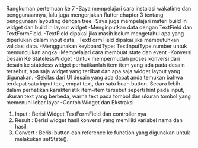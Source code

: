 Rangkuman pertemuan ke 7
-Saya mempelajari cara instalasi wakatime dan penggunaannya, lalu juga mengerjakan flutter chapter 3 tentang penggunaan layouting dengan tree
-Saya juga mempelajari materi build in widget dan build in layout widget
-Menginputkan data dengan TextField dan TextFormField. 
-TextField dipakai jika masih belum mengetahui apa yang diperlukan dalam input data.
-TextFormField dipakai jika membutuhkan validasi data.
-Menggunakan keyboardType: TextInputType.number untuk memunculkan angka
-Mempelajari cara membuat state dan event
-Konversi Desain Ke StatelessWidget
-Untuk mempermudah proses konversi dari desain ke stateless widget perhatikanlah item item yang ada pada desain tersebut, apa saja widget yang terlibat dan apa saja widget layout yang digunakan.
-Sekilas dari UI desain yang ada dapat anda temukan bahwa terdapat satu input text, empat text, dan satu buah button. Secara lebih dalam perhatikan karakteristik item-item  tersebut seperti hint pada input, ukuran text yang berbeda, warna text pada tombol dan ukuran tombol yang memenuhi lebar layar
-Contoh Widget dan Ekstraksi
1. Input : Berisi Widget TextFormField dan controller nya
2. Result : Berisi widget hasil konversi yang memiliki variabel nama dan hasil.
3. Convert : Berisi button dan reference ke function yang digunakan untuk melakukan setState().
